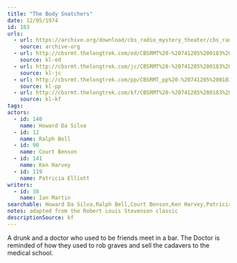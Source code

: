 ```yaml
---
title: "The Body Snatchers"
date: 12/05/1974
id: 183
urls: 
  - url: https://archive.org/download/cbs_radio_mystery_theater/cbs_radio_mystery_theater-0151-0200.zip/cbs_radio_mystery_theater-0151-0200%2Fcbsrmt_0183_the_body_snatchers.mp3
    source: archive-org
  - url: http://cbsrmt.thelongtrek.com/ed/CBSRMT%20-%20741205%200183%20The%20Body%20Snatchers_ed.mp3
    source: kl-ed
  - url: http://cbsrmt.thelongtrek.com/jc/CBSRMT%20-%20741205%200183%20Body%20Snatchers%20vbr%20kb_jc.mp3
    source: kl-jc
  - url: http://cbsrmt.thelongtrek.com/pp/CBSRMT_pp%20-%20741205%200183%20The%20Body%20Snatchers.mp3
    source: kl-pp
  - url: http://cbsrmt.thelongtrek.com/kf/CBSRMT%20-%20741205%200183%20The%20Body%20Snatchers_kf.mp3
    source: kl-kf
tags: 
actors:  
  - id: 140
    name: Howard Da Silva  
  - id: 12
    name: Ralph Bell  
  - id: 90
    name: Court Benson  
  - id: 141
    name: Ken Harvey  
  - id: 119
    name: Patricia Elliott
writers:  
  - id: 38
    name: Ian Martin
searchable: Howard Da Silva,Ralph Bell,Court Benson,Ken Harvey,Patricia Elliott Ian Martin
notes: adapted from the Robert Louis Stevenson classic
descriptionSource: kf
---
```

A drunk and a doctor who used to be friends meet in a bar. The Doctor is reminded of how they used to rob graves and sell the cadavers to the medical school.